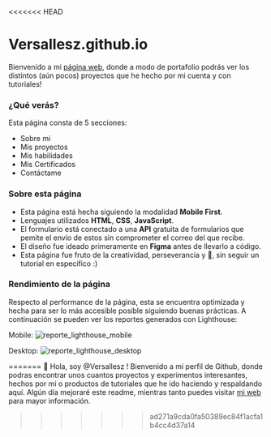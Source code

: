 <<<<<<< HEAD
# Versallesz.github.io
Bienvenido a mi [página web](https://versallesz.github.io/), donde a modo de portafolio podrás ver los distintos (aún pocos) proyectos que he hecho por mi cuenta y con tutoriales! 


### ¿Qué verás?
Esta página consta de 5 secciones:
- Sobre mi
- Mis proyectos 
- Mis habilidades
- Mis Certificados
- Contáctame

### Sobre esta página
- Esta página está hecha siguiendo la modalidad **Mobile First**.
- Lenguajes utilizados **HTML**, **CSS**, **JavaScript**.
- El formulario está conectado a una **API** gratuita de formularios que pemite el envío de estos sin comprometer el correo del que recibe.
- El diseño fue ideado primeramente en **Figma** antes de llevarlo a código. 
- Esta página fue fruto de la creatividad, perseverancia y 💚, sin seguir un tutorial en especifico :) 

### Rendimiento de la página
Respecto al performance de la página, esta se encuentra optimizada y hecha para ser lo más accesible posible siguiendo buenas prácticas.
A continuación se pueden ver los reportes generados con Lighthouse:

Mobile: 
![reporte_lighthouse_mobile](https://user-images.githubusercontent.com/57638659/121083859-ef1f2f00-c7ad-11eb-9e2c-5e6d730d280e.png)

Desktop:
![reporte_lighthouse_desktop](https://user-images.githubusercontent.com/57638659/121083883-f7776a00-c7ad-11eb-8266-cad3373529d2.png)

=======
👋 Hola, soy @Versallesz ! 
Bienvenido a mi perfil de Github, donde podras encontrar unos cuantos proyectos y experimentos  interesantes, hechos por mi o productos de tutoriales que he ido haciendo y respaldando aquí.
Algún día mejoraré este readme, mientras tanto puedes visitar [mi web](https://versallesz.github.io/ "mi web") para mayor información.
>>>>>>> ad271a9cda0fa50389ec84f1acfa1b4cc4d37a14
